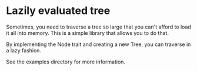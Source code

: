 # Lazily evaluated tree

Sometimes, you need to traverse a tree so large that you can't afford to load it all into memory.  This is a simple library that allows you to do that.

By implementing the Node trait and creating a new Tree, you can traverse in a lazy fashion.

See the examples directory for more information.